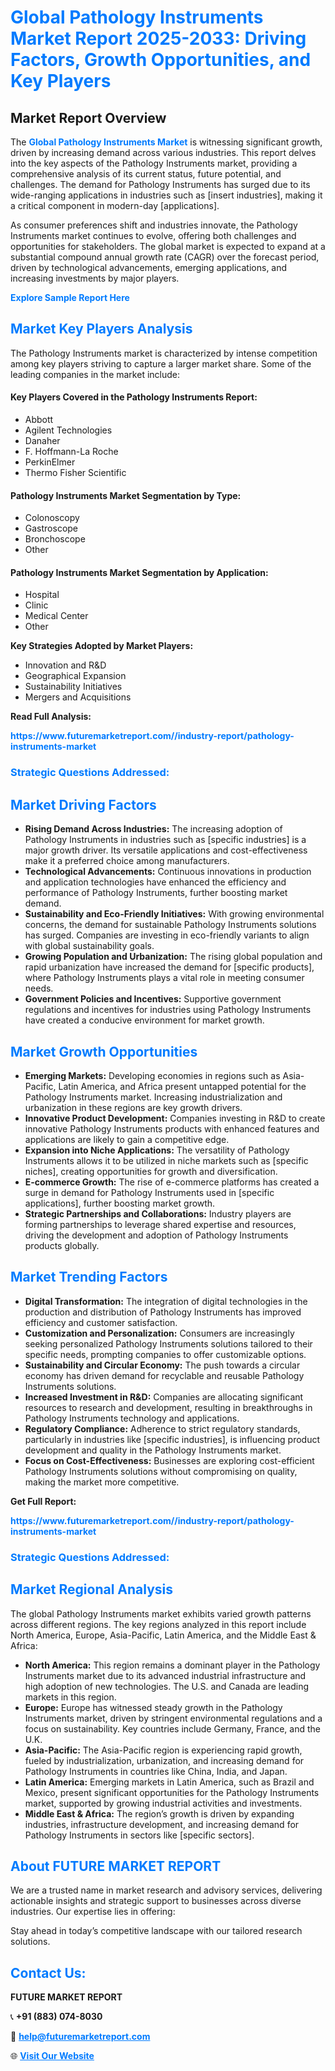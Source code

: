 <h1 style="color: #007BFF;">Global Pathology Instruments Market Report 2025-2033: Driving Factors, Growth Opportunities, and Key Players</h1>

<section id="overview">
<h2>Market Report Overview</h2>
<p>The <a href="https://www.futuremarketreport.com//industry-report/pathology-instruments-market" style="color: #007BFF; text-decoration: none;"><strong>Global Pathology Instruments Market</strong></a> is witnessing significant growth, driven by increasing demand across various industries. This report delves into the key aspects of the Pathology Instruments market, providing a comprehensive analysis of its current status, future potential, and challenges. The demand for Pathology Instruments has surged due to its wide-ranging applications in industries such as [insert industries], making it a critical component in modern-day [applications].</p>
<p>As consumer preferences shift and industries innovate, the Pathology Instruments market continues to evolve, offering both challenges and opportunities for stakeholders. The global market is expected to expand at a substantial compound annual growth rate (CAGR) over the forecast period, driven by technological advancements, emerging applications, and increasing investments by major players.</p>
</section>

<section id="overview">
<p><a href="https://www.futuremarketreport.com//request-sample/reportId=50891" style="color: #007BFF; text-decoration: none;"><strong>Explore Sample Report Here</strong></a></p>
</section>

<section id="key-players">
<h2 style="color: #007BFF;">Market Key Players Analysis</h2>
<p>The Pathology Instruments market is characterized by intense competition among key players striving to capture a larger market share. Some of the leading companies in the market include:</p>
<h4>Key Players Covered in the Pathology Instruments Report:</h4>
<ul><li>Abbott</li><li>Agilent Technologies</li><li>Danaher</li><li>F. Hoffmann-La Roche</li><li>PerkinElmer</li><li>Thermo Fisher Scientific</li></ul>
<h4>Pathology Instruments Market Segmentation by Type:</h4>
<ul><li>Colonoscopy</li><li>Gastroscope</li><li>Bronchoscope</li><li>Other</li></ul>

<h4>Pathology Instruments Market Segmentation by Application:</h4>
<ul><li>Hospital</li><li>Clinic</li><li>Medical Center</li><li>Other</li></ul>
<p><strong>Key Strategies Adopted by Market Players:</strong></p>
<ul>
<li>Innovation and R&D</li>
<li>Geographical Expansion</li>
<li>Sustainability Initiatives</li>
<li>Mergers and Acquisitions</li>
</ul>
</section>

<section>
<p><strong>Read Full Analysis: </strong></p><a href="https://www.futuremarketreport.com//industry-report/pathology-instruments-market" style="color: #007BFF; text-decoration: none;"><strong>https://www.futuremarketreport.com//industry-report/pathology-instruments-market</strong></a>
<h3 style="color: #007BFF;">Strategic Questions Addressed:</h3>
</section>

<section id="driving-factors">
<h2 style="color: #007BFF;">Market Driving Factors</h2>
<ul>
<li><strong>Rising Demand Across Industries:</strong> The increasing adoption of Pathology Instruments in industries such as [specific industries] is a major growth driver. Its versatile applications and cost-effectiveness make it a preferred choice among manufacturers.</li>
<li><strong>Technological Advancements:</strong> Continuous innovations in production and application technologies have enhanced the efficiency and performance of Pathology Instruments, further boosting market demand.</li>
<li><strong>Sustainability and Eco-Friendly Initiatives:</strong> With growing environmental concerns, the demand for sustainable Pathology Instruments solutions has surged. Companies are investing in eco-friendly variants to align with global sustainability goals.</li>
<li><strong>Growing Population and Urbanization:</strong> The rising global population and rapid urbanization have increased the demand for [specific products], where Pathology Instruments plays a vital role in meeting consumer needs.</li>
<li><strong>Government Policies and Incentives:</strong> Supportive government regulations and incentives for industries using Pathology Instruments have created a conducive environment for market growth.</li>
</ul>
</section>

<section id="growth-opportunities">
<h2 style="color: #007BFF;">Market Growth Opportunities</h2>
<ul>
<li><strong>Emerging Markets:</strong> Developing economies in regions such as Asia-Pacific, Latin America, and Africa present untapped potential for the Pathology Instruments market. Increasing industrialization and urbanization in these regions are key growth drivers.</li>
<li><strong>Innovative Product Development:</strong> Companies investing in R&D to create innovative Pathology Instruments products with enhanced features and applications are likely to gain a competitive edge.</li>
<li><strong>Expansion into Niche Applications:</strong> The versatility of Pathology Instruments allows it to be utilized in niche markets such as [specific niches], creating opportunities for growth and diversification.</li>
<li><strong>E-commerce Growth:</strong> The rise of e-commerce platforms has created a surge in demand for Pathology Instruments used in [specific applications], further boosting market growth.</li>
<li><strong>Strategic Partnerships and Collaborations:</strong> Industry players are forming partnerships to leverage shared expertise and resources, driving the development and adoption of Pathology Instruments products globally.</li>
</ul>
</section>

<section id="trending-factors">
<h2 style="color: #007BFF;">Market Trending Factors</h2>
<ul>
<li><strong>Digital Transformation:</strong> The integration of digital technologies in the production and distribution of Pathology Instruments has improved efficiency and customer satisfaction.</li>
<li><strong>Customization and Personalization:</strong> Consumers are increasingly seeking personalized Pathology Instruments solutions tailored to their specific needs, prompting companies to offer customizable options.</li>
<li><strong>Sustainability and Circular Economy:</strong> The push towards a circular economy has driven demand for recyclable and reusable Pathology Instruments solutions.</li>
<li><strong>Increased Investment in R&D:</strong> Companies are allocating significant resources to research and development, resulting in breakthroughs in Pathology Instruments technology and applications.</li>
<li><strong>Regulatory Compliance:</strong> Adherence to strict regulatory standards, particularly in industries like [specific industries], is influencing product development and quality in the Pathology Instruments market.</li>
<li><strong>Focus on Cost-Effectiveness:</strong> Businesses are exploring cost-efficient Pathology Instruments solutions without compromising on quality, making the market more competitive.</li>
</ul>
</section>

<section>
<p><strong>Get Full Report: </strong></p><a href="https://www.futuremarketreport.com//industry-report/pathology-instruments-market" style="color: #007BFF; text-decoration: none;"><strong>https://www.futuremarketreport.com//industry-report/pathology-instruments-market</strong></a>
<h3 style="color: #007BFF;">Strategic Questions Addressed:</h3>
</section>


<section id="regional-analysis">
<h2 style="color: #007BFF;">Market Regional Analysis</h2>
<p>The global Pathology Instruments market exhibits varied growth patterns across different regions. The key regions analyzed in this report include North America, Europe, Asia-Pacific, Latin America, and the Middle East & Africa:</p>
<ul>
<li><strong>North America:</strong> This region remains a dominant player in the Pathology Instruments market due to its advanced industrial infrastructure and high adoption of new technologies. The U.S. and Canada are leading markets in this region.</li>
<li><strong>Europe:</strong> Europe has witnessed steady growth in the Pathology Instruments market, driven by stringent environmental regulations and a focus on sustainability. Key countries include Germany, France, and the U.K.</li>
<li><strong>Asia-Pacific:</strong> The Asia-Pacific region is experiencing rapid growth, fueled by industrialization, urbanization, and increasing demand for Pathology Instruments in countries like China, India, and Japan.</li>
<li><strong>Latin America:</strong> Emerging markets in Latin America, such as Brazil and Mexico, present significant opportunities for the Pathology Instruments market, supported by growing industrial activities and investments.</li>
<li><strong>Middle East & Africa:</strong> The region’s growth is driven by expanding industries, infrastructure development, and increasing demand for Pathology Instruments in sectors like [specific sectors].</li>
</ul>
</section>

<footer>
<h2 style="color: #007BFF;">About FUTURE MARKET REPORT</h2>
<p>We are a trusted name in market research and advisory services, delivering actionable insights and strategic support to businesses across diverse industries. Our expertise lies in offering:</p>

<p>Stay ahead in today’s competitive landscape with our tailored research solutions.</p>

<h2 style="color: #007BFF;">Contact Us:</h2>
<p><strong>FUTURE MARKET REPORT</strong></p>
<p>📞 <strong>+91 (883) 074-8030</strong></p>
<p>📧 <strong><a href="mailto:help@futuremarketreport.com" style="color: #007BFF;">help@futuremarketreport.com</a></strong></p>
<p>🌐 <strong><a href="https://www.futuremarketreport.com/" style="color: #007BFF;">Visit Our Website</a></strong></p>
</footer>